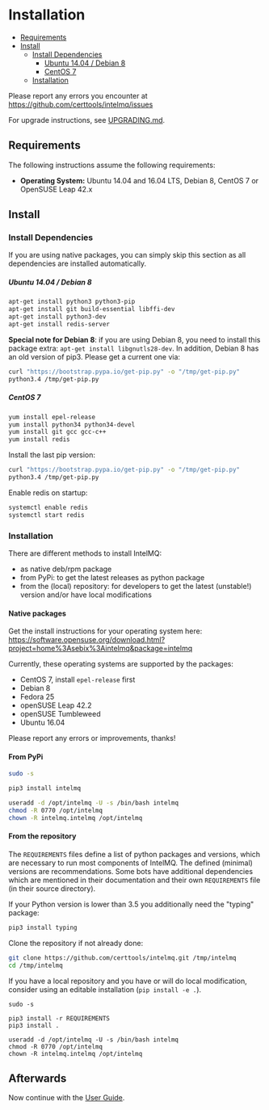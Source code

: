 # Installation

  * [Requirements](#requirements)
  * [Install](#install)
    * [Install Dependencies](#install-dependencies)
        * [Ubuntu 14.04 / Debian 8](#ubuntu-1404--debian-8)
        * [CentOS 7](#centos-7)
    * [Installation](#install)


Please report any errors you encounter at https://github.com/certtools/intelmq/issues

For upgrade instructions, see [UPGRADING.md](UPGRADING.md).

## Requirements

The following instructions assume the following requirements:

* **Operating System:** Ubuntu 14.04 and 16.04 LTS, Debian 8, CentOS 7 or OpenSUSE Leap 42.x

## Install

### Install Dependencies

If you are using native packages, you can simply skip this section as all dependencies are installed automatically.

##### Ubuntu 14.04 / Debian 8

```bash
apt-get install python3 python3-pip
apt-get install git build-essential libffi-dev
apt-get install python3-dev
apt-get install redis-server
```
**Special note for Debian 8**: 
if you are using Debian 8, you need to install this package extra: ``apt-get install libgnutls28-dev``.
In addition, Debian 8 has an old version of pip3. Please get a current one via:
```bash
curl "https://bootstrap.pypa.io/get-pip.py" -o "/tmp/get-pip.py"
python3.4 /tmp/get-pip.py
```

##### CentOS 7

```bash
yum install epel-release
yum install python34 python34-devel
yum install git gcc gcc-c++
yum install redis
```

Install the last pip version:
```bash
curl "https://bootstrap.pypa.io/get-pip.py" -o "/tmp/get-pip.py"
python3.4 /tmp/get-pip.py
```

Enable redis on startup:
```bash
systemctl enable redis
systemctl start redis
```

### Installation

There are different methods to install IntelMQ:

* as native deb/rpm package
* from PyPi: to get the latest releases as python package
* from the (local) repository: for developers to get the latest (unstable!) version and/or have local modifications

#### Native packages

Get the install instructions for your operating system here:
https://software.opensuse.org/download.html?project=home%3Asebix%3Aintelmq&package=intelmq

Currently, these operating systems are supported by the packages:
* CentOS 7, install `epel-release` first
* Debian 8
* Fedora 25
* openSUSE Leap 42.2
* openSUSE Tumbleweed
* Ubuntu 16.04

Please report any errors or improvements, thanks!

#### From PyPi

```bash
sudo -s

pip3 install intelmq

useradd -d /opt/intelmq -U -s /bin/bash intelmq
chmod -R 0770 /opt/intelmq
chown -R intelmq.intelmq /opt/intelmq
```

#### From the repository

The `REQUIREMENTS` files define a list of python packages and versions, which are necessary to run most components of IntelMQ. The defined (minimal) versions are recommendations. Some bots have additional dependencies which are mentioned in their documentation and their own `REQUIREMENTS` file (in their source directory).

If your Python version is lower than 3.5 you additionally need the "typing" package:
```bash
pip3 install typing
```

Clone the repository if not already done:
```bash
git clone https://github.com/certtools/intelmq.git /tmp/intelmq
cd /tmp/intelmq
```

If you have a local repository and you have or will do local modification, consider using an editable installation (`pip install -e .`).
```
sudo -s

pip3 install -r REQUIREMENTS
pip3 install .

useradd -d /opt/intelmq -U -s /bin/bash intelmq
chmod -R 0770 /opt/intelmq
chown -R intelmq.intelmq /opt/intelmq
```

## Afterwards

Now continue with the [User Guide](User-Guide.md).
